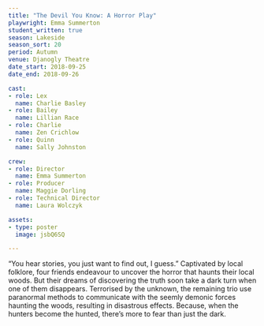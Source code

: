 ```yaml
---
title: "The Devil You Know: A Horror Play"
playwright: Emma Summerton
student_written: true
season: Lakeside
season_sort: 20
period: Autumn
venue: Djanogly Theatre
date_start: 2018-09-25
date_end: 2018-09-26

cast:
- role: Lex
  name: Charlie Basley
- role: Bailey
  name: Lillian Race
- role: Charlie
  name: Zen Crichlow
- role: Quinn
  name: Sally Johnston

crew:
- role: Director
  name: Emma Summerton 
- role: Producer 
  name: Maggie Dorling 
- role: Technical Director
  name: Laura Wolczyk

assets:
- type: poster
  image: jsbQ6SQ

---
```


“You hear stories, you just want to find out, I guess.”
Captivated by local folklore, four friends endeavour to uncover the horror that haunts their local woods. But their dreams of discovering the truth soon take a dark turn when one of them disappears. Terrorised by the unknown, the remaining trio use paranormal methods to communicate with the seemly demonic forces haunting the woods, resulting in disastrous effects. Because, when the hunters become the hunted, there’s more to fear than just the dark.
